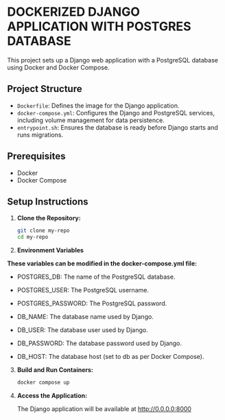 # DOCKERIZED DJANGO APPLICATION WITH POSTGRES DATABASE

This project sets up a Django web application with a PostgreSQL database using Docker and Docker Compose.

## Project Structure

- `Dockerfile`: Defines the image for the Django application.
- `docker-compose.yml`: Configures the Django and PostgreSQL services, including volume management for data persistence.
- `entrypoint.sh`: Ensures the database is ready before Django starts and runs migrations.

## Prerequisites

- Docker
- Docker Compose

## Setup Instructions

1. **Clone the Repository:**
   ```bash
   git clone my-repo
   cd my-repo
   
2. **Environment Variables**

**These variables can be modified in the docker-compose.yml file:**

- POSTGRES_DB: The name of the PostgreSQL database.

- POSTGRES_USER: The PostgreSQL username.

- POSTGRES_PASSWORD: The PostgreSQL password.

- DB_NAME: The database name used by Django.

- DB_USER: The database user used by Django.

- DB_PASSWORD: The database password used by Django.

- DB_HOST: The database host (set to db as per Docker Compose).

3. **Build and Run Containers:**
   ```bash
   docker compose up

4. **Access the Application:**

    The Django application will be available at http://0.0.0.0:8000
    
